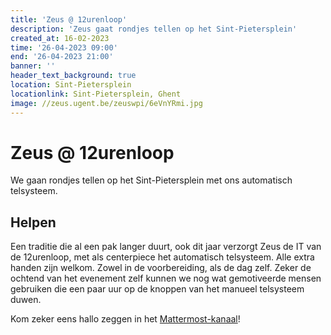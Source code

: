 ```yaml
---
title: 'Zeus @ 12urenloop'
description: 'Zeus gaat rondjes tellen op het Sint-Pietersplein'
created_at: 16-02-2023
time: '26-04-2023 09:00'
end: '26-04-2023 21:00'
banner: ''
header_text_background: true
location: Sint-Pietersplein
locationlink: Sint-Pietersplein, Ghent
image: //zeus.ugent.be/zeuswpi/6eVnYRmi.jpg
---
```


# Zeus @ 12urenloop

We gaan rondjes tellen op het Sint-Pietersplein met ons automatisch telsysteem.

## Helpen

Een traditie die al een pak langer duurt, ook dit jaar verzorgt Zeus de IT van de 12urenloop, met als centerpiece het automatisch telsysteem. Alle extra handen zijn welkom. Zowel in de voorbereiding, als de dag zelf. Zeker de ochtend van het evenement zelf kunnen we nog wat gemotiveerde mensen gebruiken die een paar uur op de knoppen van het manueel telsysteem duwen.

Kom zeker eens hallo zeggen in het [Mattermost-kanaal](https://mattermost.zeus.gent/zeus/channels/12urenloop)!
